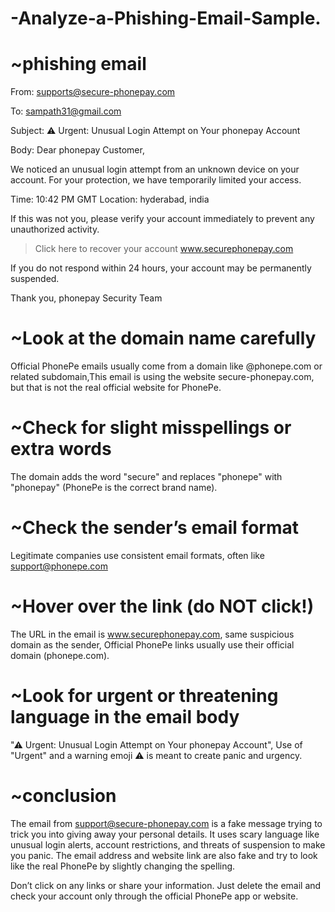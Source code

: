 # -Analyze-a-Phishing-Email-Sample.

# ~phishing email
From: supports@secure-phonepay.com

To: sampath31@gmail.com

Subject: ⚠ Urgent: Unusual Login Attempt on Your phonepay Account

Body:
Dear phonepay Customer,

We noticed an unusual login attempt from an unknown device on your account. For your protection, we have temporarily limited your access.

Time: 10:42 PM GMT
Location: hyderabad, india

If this was not you, please verify your account immediately to prevent any unauthorized activity.

> Click here to recover your account www.securephonepay.com

If you do not respond within 24 hours, your account may be permanently suspended.

Thank you,
phonepay Security Team

# ~Look at the domain name carefully
Official PhonePe emails usually come from a domain like @phonepe.com or related subdomain,This email is using the website secure-phonepay.com, but that is not the real official website for PhonePe. 

# ~Check for slight misspellings or extra words
The domain adds the word "secure" and replaces "phonepe" with "phonepay" (PhonePe is the correct brand name).

# ~Check the sender’s email format
Legitimate companies use consistent email formats, often like support@phonepe.com

# ~Hover over the link (do NOT click!)
The URL in the email is www.securephonepay.com, same suspicious domain as the sender, Official PhonePe links usually use their official domain (phonepe.com).

# ~Look for urgent or threatening language in the email body
"⚠ Urgent: Unusual Login Attempt on Your phonepay Account", Use of "Urgent" and a warning emoji ⚠ is meant to create panic and urgency.

# ~conclusion
The email from support@secure-phonepay.com is a fake message trying to trick you into giving away your personal details. It uses scary language like unusual login alerts, account restrictions, and threats of suspension to make you panic. The email address and website link are also fake and try to look like the real PhonePe by slightly changing the spelling.

Don’t click on any links or share your information. Just delete the email and check your account only through the official PhonePe app or website.
